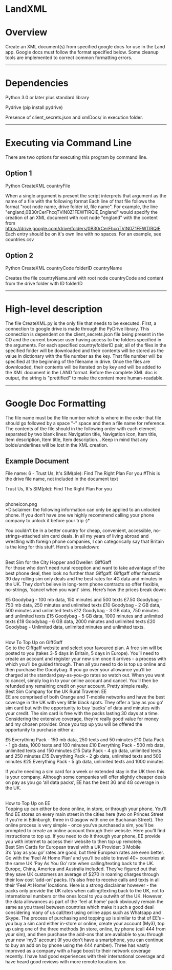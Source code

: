 # LandXML

<h1>Overview</h1>

Create an XML document(s) from specified google docs for use in the Land app. Google docs must follow the format specified below. 
Some cleanup tools are implemented to correct common formatting errors. 

*****

<h1>Dependencies</h1>

Python 3.0 or later plus standard library

Pydrive (pip install pydrive)

Presence of client_secrets.json and xmlDocs/ in execution folder. 

*****

<h1>Executing via Command Line</h1>

There are two options for executing this program by command line.

<h2>Option 1</h2>

Python CreateXML countryFile 

When a single argument is present the script interprets that argument as the name of a file with the following format
Each line of that file follows the format "root node name, drive folder id, file name". For example, the line "england,0B30rCerFhcqTVlN0Z1FEWTlRQlE,England" would specify the creation of an XML document with root node "england" with the content from https://drive.google.com/drive/folders/0B30rCerFhcqTVlN0Z1FEWTlRQlE Each entry should be on it's own line with no spaces. For an example, see countries.csv

<h2>Option 2</h2>

Python CreateXML countryCode folderID countryName

Creates the file countryName.xml with root node countryCode and content from the drive folder with ID folderID

*****

<h1>High-level description</h1>

The file CreateXML.py is the only file that needs to be executed. First, a connection to google drive is made through the PyDrive library.
This connection is dependent on the client_secrets.json file being present in the CD and the current browser user having access to the
folders specified in the arguments. For each specified country/folderID pair, all of the files in the specified folder will be downloaded and their contents will be stored as the value in dictionary with the file number as the key. That file number will be specified at the beginning of the filename in drive. Once the files are downloaded, their contents will be iterated on by key and will be added to the XML document in the LAND format. Before the complete XML doc is output, the string is "prettified" to make the content more human-readable.

*****

<h1>Google Doc Formatting</h1>

The file name must be the file number which is where in the order that file should go followed by a space "-" space and then a file name for reference.
The contents of the file should in the following order with each element separated by two blank lines: Navigation title, Navigation icon,
Item title, Item description, Item title, Item description... Keep in mind that any bolds/underlines will be lost in the XML creation.

<h2>Example Document</h2>

File name: 6 - Trust Us, It's SIM(ple): Find The Right Plan For you #This is the drive file name, not included in the document text

Trust Us, It's SIM(ple): Find The Right Plan For you

<br>
phoneicon.png

<br>
*Disclaimer: the following information can only be applied to an unlocked phone. If you don’t have one we highly recommend calling your phone company to unlock it before your trip :)*

You couldn’t be in a better country for cheap, convenient, accessible, no-strings-attached sim card deals. In all my years of living abroad and wrestling with foreign phone companies, I can categorically say that Britain is the king for this stuff. Here’s a breakdown: 

<br>
Best Sim for the City Hopper and Dweller: GiffGaff

<br>
For those who don’t need rural reception and want to take advantage of the best phone deal, then look no further than Giffgaff. Giffgaff offer fantastic 30 day rolling sim only deals and the best rates for 4G data and minutes in the UK. They don’t believe in long-term phone contracts so offer flexible, no-strings, ‘cancel when you want’ sims. Here’s how the prices break down: 

£5 Goodybag  -  100 mb data, 150 minutes and 500 texts
£7.50 Goodybag -  750 mb data, 250 minutes and unlimited texts
£10 Goodybag - 2 GB data, 500 minutes and unlimited texts
£12 Goodybag - 3 GB data, 750 minutes and unlimited texts
£15 Goodybag - 5 GB data, 1000 minutes and unlimited texts
£18 Goodybag - 6 GB data, 2000 minutes and unlimited texts
£20 Goodybag - Unlimited data, unlimited minutes and unlimited texts. 

<br>
How To Top Up on GiffGaff

<br>
Go to the Giffgaff website and select your favoured plan. A free sim will be posted to you (takes 3-5 days in Britain, 5 days in Europe). You’ll need to create an account and register your new sim once it arrives - a process with which you’ll be guided through. Then all you need to do is top up online and then purchase the Goodybag. If you go over your allowance you’ll be charged at the standard pay-as-you-go rates so watch out. 
When you want to cancel, simply log in to your online account and cancel. You’ll then be refunded any remaining credit on your account. Pretty simple really. 

<br>
Best Sim Company for the UK Rural Traveler: EE

<br>
EE are comprised of both Orange and T-mobile networks and have the best coverage in the UK with very little black spots. They offer a ‘pay as you go’ sim card but with the opportunity to buy ‘packs’ of data and minutes with your credit. The sim card is free with the packs lasting 30 days at a time. Considering the extensive coverage, they’re really good value for money and my chosen provider. Once you top up you will be offered the opportunity to purchase either a: 

£5 Everything Pack - 150 mb data, 250 texts and 50 minutes 
£10 Data Pack - 1 gb data, 1000 texts and 100 minutes
£10 Everything Pack - 500 mb data, unlimited texts and 150 minutes
£15 Data Pack - 4 gb data, unlimited texts and 250 minutes 
£15 Everything Pack - 2 gb data, unlimited texts and 500 minutes
£25 Everything Pack - 5 gb data, unlimited texts and 1000 minutes 

If you’re needing a sim card for a week or extended stay in the UK then this is your company. Although some companies will offer slightly cheaper deals on pay as you go ‘all data packs’, EE has the best 3G and 4G coverage in the UK.

<br>
How to Top Up on EE

<br>
Topping up can either be done online, in store, or through your phone. You’ll find EE stores on every main street in the cities here (two on Princes Street if you’re in Edinburgh, three in Glasgow with one on Buchanan Street). The online process is very simple - once you’ve purchased a sim, you’ll be prompted to create an online account through their website. Here you’ll find instructions to top up. If you need to do it through your phone, EE provide you with internet to access their website to then top up remotely. 

<br>
Best Sim Cards for European travel with a UK Provider: 3 Mobile

<br>
3’s ‘pay as you go’ rates are good, but their European rates are even better. Go with the ‘Feel At Home Plan’ and you’ll be able to travel 40+ countries at the same UK ‘Pay As You Go’ rate when calling/texting back to the UK. Europe, China, America and Australia included. They’ve figured out that they save UK customers an average of $270 in roaming charges through their low cost ‘add-on’ packs. It’s also free to receive calls and texts in all their ‘Feel At Home’ locations. Here is a strong disclaimer however  - the packs only provide the UK rates when calling/texting back to the UK, not to international numbers or the ones local to you outwith of the UK.  However, the data allowances as part of the ‘feel at home’ pack obviously remain the same as you travel between countries which make it such a good deal considering many of us call/text using online apps such as Whatsapp and Skype. 
The process of purchasing and topping up is similar to that of EE’s - you buy a sim card either in-store or online, create your account (My3), top up using one of the three methods (in store, online, by phone (call 444 from your sim), and then purchase the add-ons that are available to you through your new ‘my3’ account (If you don’t have a smartphone, you can continue to buy an add on by phone using the 444 number). 
Three has vastly improved as a company with a huge boost to their network coverage recently. I have had good experiences with their international coverage and have heard good reviews with more remote locations too. 
